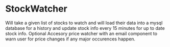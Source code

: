 # StockWatcher
Will take a given list of stocks to watch and will load their data into a mysql database for a history and update stock info every 15 minutes for up to date stock info.  Optional Accesory price watcher with an email component to warn user for price changes if any major occurences happen.
